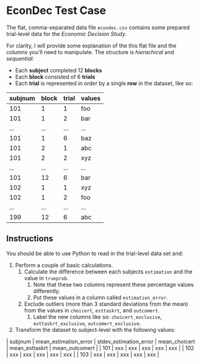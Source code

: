 # EconDec Test Case

The flat, comma-separated data file `econdec.csv` contains some prepared trial-level data for the *Economic Decision Study*.

For clarity, I will provide some explanation of the this flat file and the columns you'll need to manipulate. The structure is *hierachical* and *sequential*:
- Each **subject** completed 12 **blocks**
- Each **block** consisted of 6 **trials**
- Each **trial** is represented in order by a single **row** in the dataset, like so:

| subjnum | block | trial | values |
| ------- | ----- | ----- | ------ |
| 101     | 1     | 1     | foo    |
| 101     | 1     | 2     | bar    |
| ...     | ...   | ...   | ...    |
| 101     | 1     | 6     | baz    |
| 101     | 2     | 1     | abc    |
| 101     | 2     | 2     | xyz    |
| ...     | ...   | ...   | ...    |
| 101     | 12    | 6     | bar    |
| 102     | 1     | 1     | xyz    |
| 102     | 1     | 2     | foo    |
| ...     | ...   | ...   | ...    |
| 199     | 12    | 6     | abc    |

## Instructions
You should be able to use Python to read in the trial-level data set and:
1. Perform a couple of basic calculations.
    1. Calculate the difference between each subjects `estimation` and the value in `trueprob`.
        1. Note that these two columns represent these percentage values differently.
        2. Put these values in a column called  `estimation_error`.
    2. Exclude outliers (more than 3 standard deviations from the mean) from the values in `choicert`, `esttaskrt`, and `outcomert`.
        1. Label the new columns like so: `choicert_exclusive`, `esttaskrt_exclusive`, `outcomert_exclusive`.
2. Transform the dataset to subject-level with the following values:

| subjnum | mean_estimation_error | stdev_estimation_error | mean_choicert | mean_esttaskrt | mean_outcomert |
| 101     | xxx                   | xxx                    | xxx           | xxx            | xxx            |
| 102     | xxx                   | xxx                    | xxx           | xxx            | xxx            |
| 103     | xxx                   | xxx                    | xxx           | xxx            | xxx            |
